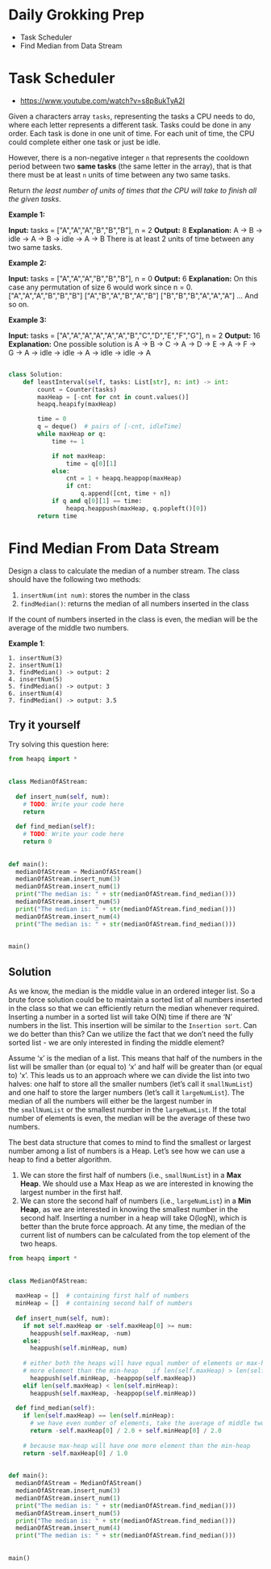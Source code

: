 # Daily Grokking Prep

- Task Scheduler 
- Find Median from Data Stream


# Task Scheduler

- https://www.youtube.com/watch?v=s8p8ukTyA2I

Given a characters array `tasks`, representing the tasks a CPU needs to do, where each letter represents a different task. Tasks could be done in any order. Each task is done in one unit of time. For each unit of time, the CPU could complete either one task or just be idle.

However, there is a non-negative integer `n` that represents the cooldown period between two **same tasks** (the same letter in the array), that is that there must be at least `n` units of time between any two same tasks.

Return _the least number of units of times that the CPU will take to finish all the given tasks_.

**Example 1:**

**Input:** tasks = ["A","A","A","B","B","B"], n = 2
**Output:** 8
**Explanation:** 
A -> B -> idle -> A -> B -> idle -> A -> B
There is at least 2 units of time between any two same tasks.

**Example 2:**

**Input:** tasks = ["A","A","A","B","B","B"], n = 0
**Output:** 6
**Explanation:** On this case any permutation of size 6 would work since n = 0.
["A","A","A","B","B","B"]
["A","B","A","B","A","B"]
["B","B","B","A","A","A"]
...
And so on.

**Example 3:**

**Input:** tasks = ["A","A","A","A","A","A","B","C","D","E","F","G"], n = 2
**Output:** 16
**Explanation:** 
One possible solution is
A -> B -> C -> A -> D -> E -> A -> F -> G -> A -> idle -> idle -> A -> idle -> idle -> A


```python

class Solution:
    def leastInterval(self, tasks: List[str], n: int) -> int:
        count = Counter(tasks)
        maxHeap = [-cnt for cnt in count.values()]
        heapq.heapify(maxHeap)

        time = 0
        q = deque()  # pairs of [-cnt, idleTime]
        while maxHeap or q:
            time += 1

            if not maxHeap:
                time = q[0][1]
            else:
                cnt = 1 + heapq.heappop(maxHeap)
                if cnt:
                    q.append([cnt, time + n])
            if q and q[0][1] == time:
                heapq.heappush(maxHeap, q.popleft()[0])
        return time
```




# Find Median From Data Stream

Design a class to calculate the median of a number stream. The class should have the following two methods:

1.  `insertNum(int num)`: stores the number in the class
2.  `findMedian()`: returns the median of all numbers inserted in the class

If the count of numbers inserted in the class is even, the median will be the average of the middle two numbers.

**Example 1**:

```
1. insertNum(3)
2. insertNum(1)
3. findMedian() -> output: 2
4. insertNum(5)
5. findMedian() -> output: 3
6. insertNum(4)
7. findMedian() -> output: 3.5
```

## Try it yourself

Try solving this question here:


```python
from heapq import *  
  
  
class MedianOfAStream:  
  
  def insert_num(self, num):  
    # TODO: Write your code here  
    return  
  
  def find_median(self):  
    # TODO: Write your code here  
    return 0  
  
  
def main():  
  medianOfAStream = MedianOfAStream()  
  medianOfAStream.insert_num(3)  
  medianOfAStream.insert_num(1)  
  print("The median is: " + str(medianOfAStream.find_median()))  
  medianOfAStream.insert_num(5)  
  print("The median is: " + str(medianOfAStream.find_median()))  
  medianOfAStream.insert_num(4)  
  print("The median is: " + str(medianOfAStream.find_median()))  
  
  
main()

```

## Solution

As we know, the median is the middle value in an ordered integer list. So a brute force solution could be to maintain a sorted list of all numbers inserted in the class so that we can efficiently return the median whenever required. Inserting a number in a sorted list will take O(N) time if there are ‘N’ numbers in the list. This insertion will be similar to the `Insertion sort`. Can we do better than this? Can we utilize the fact that we don’t need the fully sorted list - we are only interested in finding the middle element?

Assume ‘x’ is the median of a list. This means that half of the numbers in the list will be smaller than (or equal to) ‘x’ and half will be greater than (or equal to) ‘x’. This leads us to an approach where we can divide the list into two halves: one half to store all the smaller numbers (let’s call it `smallNumList`) and one half to store the larger numbers (let’s call it `largeNumList`). The median of all the numbers will either be the largest number in the `smallNumList` or the smallest number in the `largeNumList`. If the total number of elements is even, the median will be the average of these two numbers.

The best data structure that comes to mind to find the smallest or largest number among a list of numbers is a Heap. Let’s see how we can use a heap to find a better algorithm.

1.  We can store the first half of numbers (i.e., `smallNumList`) in a **Max Heap**. We should use a Max Heap as we are interested in knowing the largest number in the first half.
2.  We can store the second half of numbers (i.e., `largeNumList`) in a **Min Heap**, as we are interested in knowing the smallest number in the second half. Inserting a number in a heap will take O(logN), which is better than the brute force approach. At any time, the median of the current list of numbers can be calculated from the top element of the two heaps.

```python
from heapq import *  
  
  
class MedianOfAStream:  
  
  maxHeap = []  # containing first half of numbers  
  minHeap = []  # containing second half of numbers  
  
  def insert_num(self, num):  
    if not self.maxHeap or -self.maxHeap[0] >= num:  
      heappush(self.maxHeap, -num)  
    else:  
      heappush(self.minHeap, num)  
  
    # either both the heaps will have equal number of elements or max-heap will have one  
    # more element than the min-heap    if len(self.maxHeap) > len(self.minHeap) + 1:  
      heappush(self.minHeap, -heappop(self.maxHeap))  
    elif len(self.maxHeap) < len(self.minHeap):  
      heappush(self.maxHeap, -heappop(self.minHeap))  
  
  def find_median(self):  
    if len(self.maxHeap) == len(self.minHeap):  
      # we have even number of elements, take the average of middle two elements  
      return -self.maxHeap[0] / 2.0 + self.minHeap[0] / 2.0  
  
    # because max-heap will have one more element than the min-heap  
    return -self.maxHeap[0] / 1.0  
  
  
def main():  
  medianOfAStream = MedianOfAStream()  
  medianOfAStream.insert_num(3)  
  medianOfAStream.insert_num(1)  
  print("The median is: " + str(medianOfAStream.find_median()))  
  medianOfAStream.insert_num(5)  
  print("The median is: " + str(medianOfAStream.find_median()))  
  medianOfAStream.insert_num(4)  
  print("The median is: " + str(medianOfAStream.find_median()))  
  
  
main()
```
